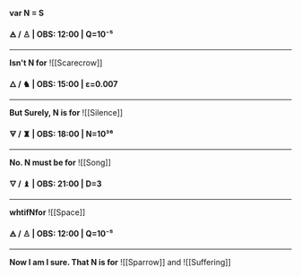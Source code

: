 
**var N = S** 

**🜁  / ♙ | OBS: 12:00 | Q=10⁻⁵**
****
**Isn't N for** 
![[Scarecrow]]


**🜂 / ♞  | OBS: 15:00 | ε=0.007**
****
**But Surely, N is for**
![[Silence]]

**🜃 / ♜  | OBS: 18:00 | N=10³⁶**
****
**No. N must be for**
![[Song]]

**🜄 / ♝ | OBS: 21:00 | D=3**
****
**whtifNfor**
![[Space]]

**🜁  / ♙ | OBS: 12:00 | Q=10⁻⁵**
****
**Now I am I sure. That N is for** 
![[Sparrow]]
and
![[Suffering]]

